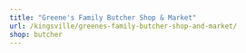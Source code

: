 ```yaml
---
title: "Greene's Family Butcher Shop & Market"
url: /kingsville/greenes-family-butcher-shop-and-market/
shop: butcher
---
```

